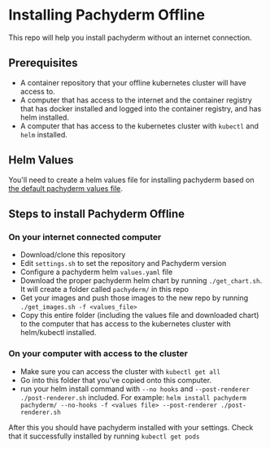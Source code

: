 # Installing Pachyderm Offline

This repo will help you install pachyderm without an internet connection.

## Prerequisites

- A container repository that your offline kubernetes cluster will have access to.
- A computer that has access to the internet and the container registry that has docker installed and logged into the container registry, and has helm installed.
- A computer that has access to the kubernetes cluster with `kubectl` and `helm` installed.

## Helm Values

You'll need to create a helm values file for installing pachyderm based on [the default pachyderm values file](https://github.com/pachyderm/pachyderm/blob/master/etc/helm/pachyderm/values.yaml).

## Steps to install Pachyderm Offline

### On your internet connected computer

- Download/clone this repository
- Edit `settings.sh` to set the repository and Pachyderm version
- Configure a pachyderm helm `values.yaml` file
- Download the proper pachyderm helm chart by running `./get_chart.sh`. It will create a folder called `pachyderm/` in this repo
- Get your images and push those images to the new repo by running `./get_images.sh -f <values_file>`
- Copy this entire folder (including the values file and downloaded chart) to the computer that has access to the kubernetes cluster with helm/kubectl installed.

### On your computer with access to the cluster

- Make sure you can access the cluster with `kubectl get all`
- Go into this folder that you've copied onto this computer.
- run your helm install command with `--no hooks` and `--post-renderer ./post-renderer.sh` included. For example: `helm install pachyderm pachyderm/ --no-hooks -f <values file> --post-renderer ./post-renderer.sh`

After this you should have pachyderm installed with your settings. Check that it successfully installed by running `kubectl get pods`
